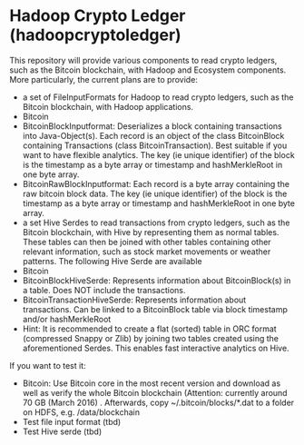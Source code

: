 # Hadoop Crypto Ledger (hadoopcryptoledger)
This repository will provide various components to read crypto ledgers, such as the Bitcoin blockchain, with Hadoop and Ecosystem components. More particularly, the current plans are to provide:
* a set of FileInputFormats for Hadoop to read crypto ledgers, such as the Bitcoin blockchain, with Hadoop applications.
 * Bitcoin
  * BitcoinBlockInputformat: Deserializes a block containing transactions into Java-Object(s). Each record is an object of the class BitcoinBlock containing Transactions (class BitcoinTransaction). Best suitable if you want to have flexible analytics. The key (ie unique identifier) of the block is the timestamp as a byte array or timestamp and hashMerkleRoot in one byte array.
  * BitcoinRawBlockInputformat: Each record is a byte array containing the raw bitcoin block data. The key (ie unique identifier) of the block is the timestamp as a byte array or timestamp and hashMerkleRoot in one byte array.
* a set Hive Serdes to read transactions from crypto ledgers, such as the Bitcoin blockchain, with Hive by representing them as normal tables. These tables can then be joined with other tables containing other relevant information, such as stock market movements or weather patterns. The following Hive Serde are available
 * Bitcoin
  * BitcoinBlockHiveSerde: Represents information about BitcoinBlock(s) in a table. Does NOT include the transactions.
  * BitcoinTransactionHiveSerde: Represents information about transactions. Can be linked to a BitcoinBlock table via block timestamp and/or hashMerkleRoot
  * Hint: It is recommended to create a flat (sorted) table in ORC format (compressed Snappy or Zlib) by joining two tables created using the aforementioned Serdes. This enables fast interactive analytics on Hive.

If you want to test it:
* Bitcoin: Use Bitcoin core in the most recent version and download as well as verify the whole Bitcoin blockchain (Attention: currently around 70 GB (March 2016) . Afterwards, copy ~/.bitcoin/blocks/*.dat to a folder on HDFS, e.g. /data/blockchain
 * Test file input format (tbd)
 * Test Hive serde (tbd)

